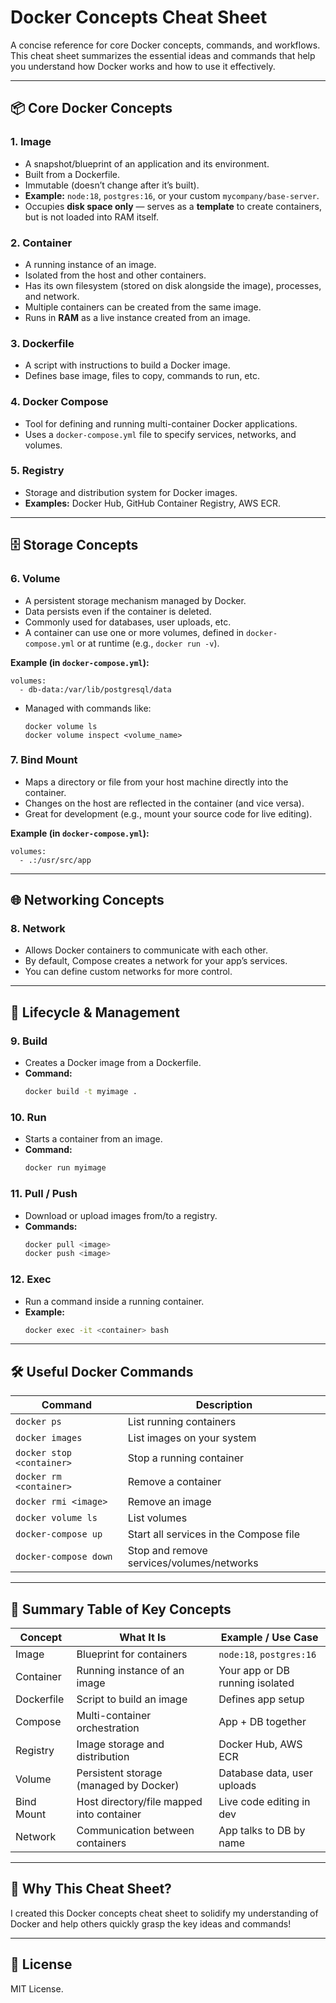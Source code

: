 

# Docker Concepts Cheat Sheet

A concise reference for core Docker concepts, commands, and workflows.  
This cheat sheet summarizes the essential ideas and commands that help you understand how Docker works and how to use it effectively.

---

## 📦 Core Docker Concepts

### 1. **Image**
- A snapshot/blueprint of an application and its environment.
- Built from a Dockerfile.
- Immutable (doesn’t change after it’s built).
- **Example:** `node:18`, `postgres:16`, or your custom `mycompany/base-server`.
- Occupies **disk space only** — serves as a **template** to create containers, but is not loaded into RAM itself.

### 2. **Container**
- A running instance of an image.
- Isolated from the host and other containers.
- Has its own filesystem (stored on disk alongside the image), processes, and network.
- Multiple containers can be created from the same image.
- Runs in **RAM** as a live instance created from an image.

### 3. **Dockerfile**
- A script with instructions to build a Docker image.
- Defines base image, files to copy, commands to run, etc.

### 4. **Docker Compose**
- Tool for defining and running multi-container Docker applications.
- Uses a `docker-compose.yml` file to specify services, networks, and volumes.

### 5. **Registry**
- Storage and distribution system for Docker images.
- **Examples:** Docker Hub, GitHub Container Registry, AWS ECR.

---

## 🗄️ Storage Concepts

### 6. **Volume**
- A persistent storage mechanism managed by Docker.
- Data persists even if the container is deleted.
- Commonly used for databases, user uploads, etc.
- A container can use one or more volumes, defined in `docker-compose.yml` or at runtime (e.g., `docker run -v`).

**Example (in `docker-compose.yml`):**
  ```
  volumes:
    - db-data:/var/lib/postgresql/data
  ```

- Managed with commands like:
  ```
  docker volume ls
  docker volume inspect <volume_name>
  ```

### 7. **Bind Mount**
- Maps a directory or file from your host machine directly into the container.
- Changes on the host are reflected in the container (and vice versa).
- Great for development (e.g., mount your source code for live editing).

**Example (in `docker-compose.yml`):**
  ```
  volumes:
    - .:/usr/src/app
  ```

---

## 🌐 Networking Concepts

### 8. **Network**
- Allows Docker containers to communicate with each other.
- By default, Compose creates a network for your app’s services.
- You can define custom networks for more control.

---

## 🔄 Lifecycle & Management

### 9. **Build**
- Creates a Docker image from a Dockerfile.
- **Command:**
  ```bash
  docker build -t myimage .
  ```

### 10. **Run**
- Starts a container from an image.
- **Command:**
  ```bash
  docker run myimage
  ```

### 11. **Pull / Push**
- Download or upload images from/to a registry.
- **Commands:**
  ```bash
  docker pull <image>
  docker push <image>
  ```

### 12. **Exec**
- Run a command inside a running container.
- **Example:**
  ```bash
  docker exec -it <container> bash
  ```

---

## 🛠️ Useful Docker Commands

| Command                                | Description                                 |
|-----------------------------------------|---------------------------------------------|
| `docker ps`                            | List running containers                    |
| `docker images`                        | List images on your system                  |
| `docker stop <container>`              | Stop a running container                   |
| `docker rm <container>`                | Remove a container                         |
| `docker rmi <image>`                   | Remove an image                            |
| `docker volume ls`                     | List volumes                               |
| `docker-compose up`                    | Start all services in the Compose file     |
| `docker-compose down`                  | Stop and remove services/volumes/networks  |

---

## 📝 Summary Table of Key Concepts

| Concept       | What It Is                             | Example / Use Case              |
|---------------|-----------------------------------------|---------------------------------|
| Image         | Blueprint for containers               | `node:18`, `postgres:16`        |
| Container     | Running instance of an image           | Your app or DB running isolated |
| Dockerfile    | Script to build an image                | Defines app setup              |
| Compose       | Multi-container orchestration          | App + DB together              |
| Registry      | Image storage and distribution         | Docker Hub, AWS ECR            |
| Volume        | Persistent storage (managed by Docker) | Database data, user uploads    |
| Bind Mount    | Host directory/file mapped into container | Live code editing in dev    |
| Network       | Communication between containers       | App talks to DB by name        |

---

## 🎯 Why This Cheat Sheet?
I created this Docker concepts cheat sheet to solidify my understanding of Docker and help others quickly grasp the key ideas and commands!

---

## 📜 License
MIT License.
